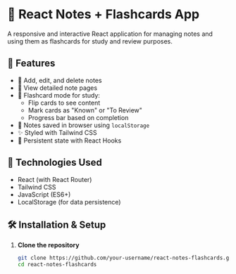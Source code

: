 # 📝 React Notes + Flashcards App

A responsive and interactive React application for managing notes and using them as flashcards for study and review purposes.

## 🚀 Features

- 📌 Add, edit, and delete notes
- 📄 View detailed note pages
- 🧠 Flashcard mode for study:
  - Flip cards to see content
  - Mark cards as "Known" or "To Review"
  - Progress bar based on completion
- 💾 Notes saved in browser using `localStorage`
- ✨ Styled with Tailwind CSS
- 🔄 Persistent state with React Hooks

## 🔧 Technologies Used

- React (with React Router)
- Tailwind CSS
- JavaScript (ES6+)
- LocalStorage (for data persistence)

## 🛠️ Installation & Setup

1. **Clone the repository**
   ```bash
   git clone https://github.com/your-username/react-notes-flashcards.git
   cd react-notes-flashcards
